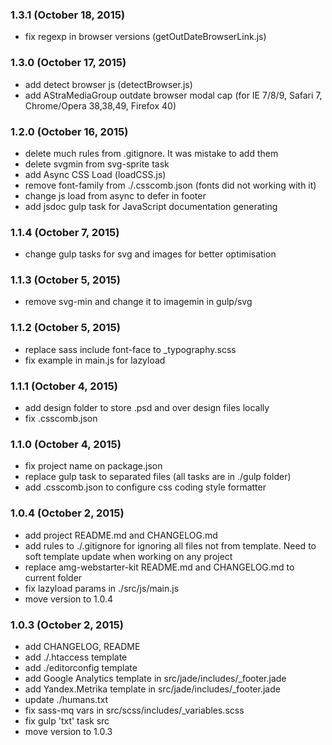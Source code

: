 ### 1.3.1 (October 18, 2015)

* fix regexp in browser versions (getOutDateBrowserLink.js)

### 1.3.0 (October 17, 2015)

* add detect browser js (detectBrowser.js)
* add AStraMediaGroup outdate browser modal cap (for IE 7/8/9, Safari 7, Chrome/Opera 38,38,49, Firefox 40)

### 1.2.0 (October 16, 2015)

* delete much rules from .gitignore. It was mistake to add them
* delete svgmin from svg-sprite task
* add Async CSS Load (loadCSS.js)
* remove font-family from ./.csscomb.json (fonts did not working with it)
* change js load from async to defer in footer
* add jsdoc gulp task for JavaScript documentation generating

### 1.1.4 (October 7, 2015)

* change gulp tasks for svg and images for better optimisation

### 1.1.3 (October 5, 2015)

* remove svg-min and change it to imagemin in gulp/svg

### 1.1.2 (October 5, 2015)

* replace sass include font-face to _typography.scss
* fix example in main.js for lazyload

### 1.1.1 (October 4, 2015)

* add design folder to store .psd and over design files locally
* fix .csscomb.json

### 1.1.0 (October 4, 2015)

* fix project name on package.json
* replace gulp task to separated files (all tasks are in ./gulp folder)
* add .csscomb.json to configure css coding style formatter

### 1.0.4 (October 2, 2015)

* add project README.md and CHANGELOG.md
* add rules to ./.gitignore for ignoring all files not from template. Need to soft template update when working on any project
* replace amg-webstarter-kit README.md and CHANGELOG.md to current folder
* fix lazyload params in ./src/js/main.js
* move version to 1.0.4

### 1.0.3 (October 2, 2015)

* add CHANGELOG, README
* add ./.htaccess template
* add ./editorconfig template
* add Google Analytics template in src/jade/includes/_footer.jade
* add Yandex.Metrika template in src/jade/includes/_footer.jade
* update ./humans.txt 
* fix sass-mq vars in src/scss/includes/_variables.scss
* fix gulp 'txt' task src
* move version to 1.0.3
